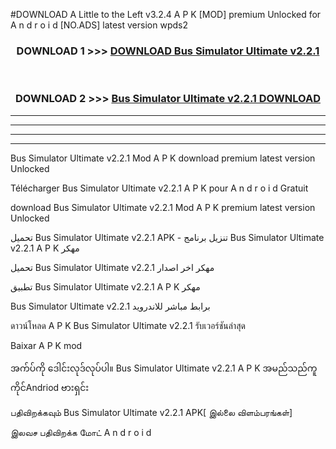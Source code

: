 #DOWNLOAD A Little to the Left v3.2.4 A P K [MOD] premium Unlocked for A n d r o i d [NO.ADS] latest version wpds2 



<div align="center">

<h3>DOWNLOAD 1 >>> <a href="https://downloadmod1.web.app/?judul=Bus Simulator Ultimate v2.2.1">DOWNLOAD Bus Simulator Ultimate v2.2.1</a></h3><br>

<h3>DOWNLOAD 2 >>> <a href="https://downloadmod1.web.app/?judul=Bus Simulator Ultimate v2.2.1">Bus Simulator Ultimate v2.2.1 DOWNLOAD </a></h3>

</div>


----------------------------------------------------------

----------------------------------------------------------

----------------------------------------------------------

----------------------------------------------------------


Bus Simulator Ultimate v2.2.1 Mod A P K download premium latest version Unlocked

Télécharger Bus Simulator Ultimate v2.2.1 A P K pour A n d r o i d Gratuit

download Bus Simulator Ultimate v2.2.1 Mod A P K premium latest version Unlocked

تحميل Bus Simulator Ultimate v2.2.1 APK - تنزيل برنامج Bus Simulator Ultimate v2.2.1 A P K مهكر

تحميل Bus Simulator Ultimate v2.2.1 مهكر اخر اصدار

تطبيق Bus Simulator Ultimate v2.2.1 A P K مهكر

Bus Simulator Ultimate v2.2.1 برابط مباشر للاندرويد

ดาวน์โหลด A P K Bus Simulator Ultimate v2.2.1 รับเวอร์ชันล่าสุด

Baixar A P K mod

အက်ပ်ကို ဒေါင်းလုဒ်လုပ်ပါ။ Bus Simulator Ultimate v2.2.1 A P K အမည်သည်ကူကိုင်Andriod ဗားရှင်း

பதிவிறக்கவும் Bus Simulator Ultimate v2.2.1 APK[ இல்லை விளம்பரங்கள்] 
 
இலவச பதிவிறக்க மோட் A n d r o i d



